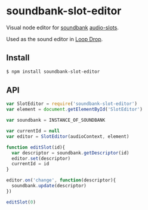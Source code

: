 soundbank-slot-editor
===

Visual node editor for [soundbank](https://github.com/mmckegg/soundbank) [audio-slots](https://github.com/mmckegg/audio-slot).

Used as the sound editor in [Loop Drop](https://github.com/mmckegg/loop-drop-app).

## Install

```bash
$ npm install soundbank-slot-editor
```

## API

```js
var SlotEditor = require('soundbank-slot-editor')
var element = document.getElementById('SlotEditor')

var soundbank = INSTANCE_OF_SOUNDBANK

var currentId = null
var editor = SlotEditor(audioContext, element)

function editSlot(id){
  var descriptor = soundbank.getDescriptor(id)
  editor.set(descriptor)
  currentId = id
}

editor.on('change', function(descriptor){
  soundbank.update(descriptor)
})

editSlot(0)
```